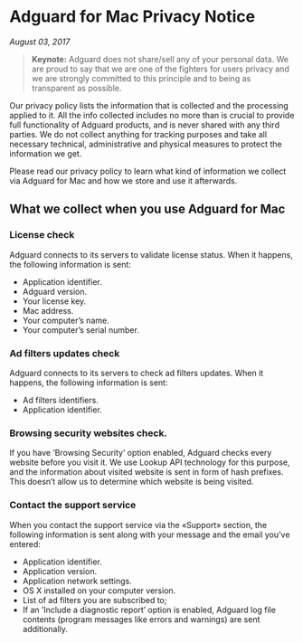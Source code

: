 # Adguard for Mac Privacy Notice
*August 03, 2017*
> **Keynote:** Adguard does not share/sell any of your personal data. We are proud to say that we are one of the fighters for users privacy and we are strongly committed to this principle and to being as transparent as possible.

Our privacy policy lists the information that is collected and the processing applied to it. All the info collected includes no more than is crucial to provide full functionality of Adguard products, and is never shared with any third parties. We do not collect anything for tracking purposes and take all necessary technical, administrative and physical measures to protect the information we get.

Please read our privacy policy to learn what kind of information we collect via Adguard for Mac and how we store and use it afterwards.

## What we collect when you use Adguard for Mac

### License check
Adguard connects to its servers to validate license status. When it happens, the following information is sent:
* Application identifier.
* Adguard version.
* Your license key.
* Mac address.
* Your computer’s name.
* Your computer’s serial number.

### Ad filters updates check
Adguard connects to its servers to check ad filters updates. When it happens, the following information is sent:
* Ad filters identifiers.
* Application identifier.

### Browsing security websites check.
If you have ’Browsing Security’ option enabled, Adguard checks every website before you visit it. We use Lookup API technology for this purpose, and the information about visited website is sent in form of hash prefixes. This doesn’t allow us to determine which website is being visited.

### Contact the support service
When you contact the support service via the «Support» section, the following information is sent along with your message and the email you’ve entered:
* Application identifier.
* Application version.
* Application network settings.
* OS X installed on your computer version.
* List of ad filters you are subscribed to;
* If an ’Include a diagnostic report’ option is enabled, Adguard log file contents (program messages like errors and warnings) are sent additionally.
